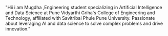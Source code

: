"Hii i am Mugdha ,Engineering student specializing in Artificial Intelligence and Data Science
at Pune Vidyarthi Griha's College of Engineering and Technology, affiliated with Savitribai Phule Pune University. 
Passionate about leveraging AI and data science to solve complex problems and drive innovation."
